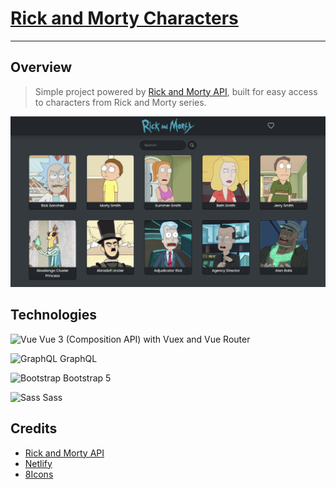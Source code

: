 # [Rick and Morty Characters](https://samkmn-rickandmorty.netlify.app/)

---

## Overview
>Simple project powered by [Rick and Morty API](https://rickandmortyapi.com/), built for easy access to characters from Rick and Morty series. 

![Screenshot](/Screenshots/Screenshot.png "Screenshot")

## Technologies

![Vue](https://img.icons8.com/external-tal-revivo-filled-tal-revivo/24/000000/external-vuejs-an-open-source-javascript-framework-for-building-user-interfaces-and-single-page-applications-logo-filled-tal-revivo.png) Vue 3 (Composition API) with Vuex and Vue Router

![GraphQL](https://img.icons8.com/color/24/000000/graphql.png) GraphQL

![Bootstrap](https://img.icons8.com/color/30/000000/bootstrap.png) Bootstrap 5

![Sass](https://img.icons8.com/color/24/000000/sass-avatar.png) Sass  

## Credits
* [Rick and Morty API](https://rickandmortyapi.com/)
* [Netlify](https://www.netlify.com/)
* [8Icons](https://icons8.com/)
